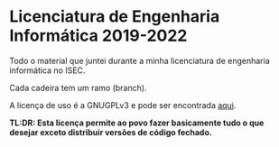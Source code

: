 # Licenciatura de Engenharia Informática 2019-2022

Todo o material que juntei durante a minha licenciatura de engenharia informática no ISEC.

Cada cadeira tem um ramo (branch).

A licença de uso é a GNUGPLv3 e pode ser encontrada [aqui](LICENSE).

**TL:DR: Esta licença permite ao povo fazer basicamente tudo o que desejar exceto distribuir versões de código fechado.**